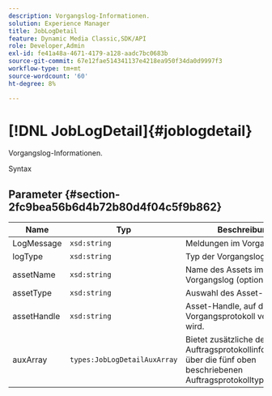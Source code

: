 ```yaml
---
description: Vorgangslog-Informationen.
solution: Experience Manager
title: JobLogDetail
feature: Dynamic Media Classic,SDK/API
role: Developer,Admin
exl-id: fe41a48a-4671-4179-a128-aadc7bc0683b
source-git-commit: 67e12fae514341137e4218ea950f34da0d9997f3
workflow-type: tm+mt
source-wordcount: '60'
ht-degree: 8%

---
```


# [!DNL JobLogDetail]{#joblogdetail}

Vorgangslog-Informationen.

Syntax

## Parameter {#section-2fc9bea56b6d4b72b80d4f04c5f9b862}

| Name | Typ | Beschreibung |
|---|---|---|
| LogMessage | `xsd:string` | Meldungen im Vorgangslog. |
| logType | `xsd:string` | Typ der Vorgangslog-Datei. |
| assetName | `xsd:string` | Name des Assets im Vorgangslog (optional). |
| assetType | `xsd:string` | Auswahl des Asset-Typs. |
| assetHandle | `xsd:string` | Asset-Handle, auf das im Vorgangsprotokoll verwiesen wird. |
| auxArray | `types:JobLogDetailAuxArray` | Bietet zusätzliche detaillierte Auftragsprotokollinformationen über die fünf oben beschriebenen Auftragsprotokolltypen hinaus. |
